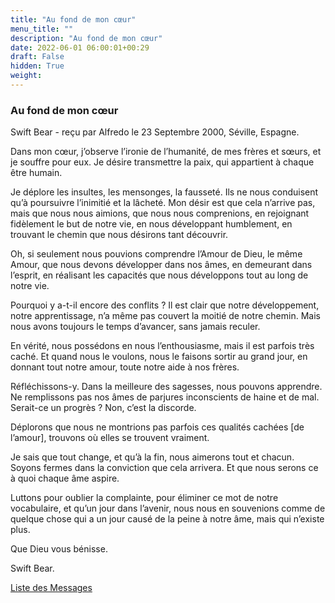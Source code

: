 ```yaml
---
title: "Au fond de mon cœur"
menu_title: ""
description: "Au fond de mon cœur"
date: 2022-06-01 06:00:01+00:29
draft: False
hidden: True
weight:
---
```

### Au fond de mon cœur

Swift Bear - reçu par Alfredo le 23 Septembre 2000, Séville, Espagne.

Dans mon cœur, j’observe l’ironie de l’humanité, de mes frères et sœurs, et je souffre pour eux. Je désire transmettre la paix, qui appartient à chaque être humain.

Je déplore les insultes, les mensonges, la fausseté. Ils ne nous conduisent qu’à poursuivre l’inimitié et la lâcheté. Mon désir est que cela n’arrive pas, mais que nous nous aimions, que nous nous comprenions, en rejoignant fidèlement le but de notre vie, en nous développant humblement, en trouvant le chemin que nous désirons tant découvrir.

Oh, si seulement nous pouvions comprendre l’Amour de Dieu, le même Amour, que nous devons développer dans nos âmes, en demeurant dans l’esprit, en réalisant les capacités que nous développons tout au long de notre vie.

Pourquoi y a-t-il encore des conflits ? Il est clair que notre développement, notre apprentissage, n’a même pas couvert la moitié de notre chemin. Mais nous avons toujours le temps d’avancer, sans jamais reculer.

En vérité, nous possédons en nous l’enthousiasme, mais il est parfois très caché. Et quand nous le voulons, nous le faisons sortir au grand jour, en donnant tout notre amour, toute notre aide à nos frères.

Réfléchissons-y. Dans la meilleure des sagesses, nous pouvons apprendre. Ne remplissons pas nos âmes de parjures inconscients de haine et de mal. Serait-ce un progrès ? Non, c’est la discorde.

Déplorons que nous ne montrions pas parfois ces qualités cachées [de l’amour], trouvons où elles se trouvent vraiment.

Je sais que tout change, et qu’à la fin, nous aimerons tout et chacun. Soyons fermes dans la conviction que cela arrivera. Et que nous serons ce à quoi chaque âme aspire.

Luttons pour oublier la complainte, pour éliminer ce mot de notre vocabulaire, et qu’un jour dans l’avenir, nous nous en souvenions comme de quelque chose qui a un jour causé de la peine à notre âme, mais qui n’existe plus.

Que Dieu vous bénisse.

Swift Bear.

[Liste des Messages](/fr-contemporary-messages/fr-contemporary-messages-by-date-order/fr-contemporary-messages-2000)

